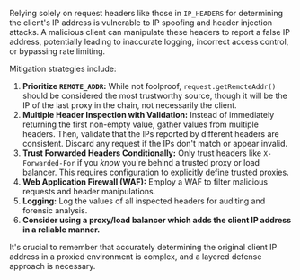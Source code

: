 Relying solely on request headers like those in `IP_HEADERS` for determining the client's IP address is vulnerable to IP spoofing and header injection attacks.  A malicious client can manipulate these headers to report a false IP address, potentially leading to inaccurate logging, incorrect access control, or bypassing rate limiting.

Mitigation strategies include:

1.  **Prioritize `REMOTE_ADDR`:** While not foolproof, `request.getRemoteAddr()` should be considered the most trustworthy source, though it will be the IP of the last proxy in the chain, not necessarily the client.
2.  **Multiple Header Inspection with Validation:** Instead of immediately returning the first non-empty value, gather values from multiple headers.  Then, validate that the IPs reported by different headers are consistent. Discard any request if the IPs don't match or appear invalid.
3.  **Trust Forwarded Headers Conditionally:** Only trust headers like `X-Forwarded-For` if you *know* you're behind a trusted proxy or load balancer.  This requires configuration to explicitly define trusted proxies.
4.  **Web Application Firewall (WAF):** Employ a WAF to filter malicious requests and header manipulations.
5.  **Logging:** Log the values of all inspected headers for auditing and forensic analysis.
6.  **Consider using a proxy/load balancer which adds the client IP address in a reliable manner.**

It's crucial to remember that accurately determining the original client IP address in a proxied environment is complex, and a layered defense approach is necessary.